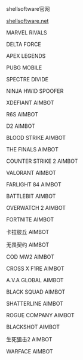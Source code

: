 shellsoftware官网

[shellsoftware.net](https://shellsoftware.net/?shell=shopking)



MARVEL RIVALS 

DELTA FORCE

APEX LEGENDS

PUBG MOBILE

SPECTRE DIVIDE 

NINJA HWID SPOOFER

XDEFIANT AIMBOT

R6S AIMBOT

D2 AIMBOT

BLOOD STRIKE AIMBOT 

THE FINALS AIMBOT

COUNTER STRIKE 2 AIMBOT

VALORANT AIMBOT

FARLIGHT 84 AIMBOT

BATTLEBIT AIMBOT

OVERWATCH 2 AIMBOT

FORTNITE AIMBOT

卡拉彼丘 AIMBOT

无畏契约 AIMBOT 

COD MW2 AIMBOT

CROSS X F1RE AIMBOT

A.V.A GLOBAL AIMBOT

BLACK SQUAD AIMBOT

SHATTERLINE AIMBOT

ROGUE COMPANY AIMBOT

BLACKSHOT AIMBOT

生死狙击2 AIMBOT

WARFACE AIMBOT
